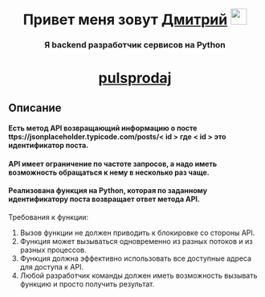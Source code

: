 <h1 align="center">Привет меня зовут <a href="https://hh.ru/resume/599c836eff09c7095b0039ed1f38346362486d" target="_blank">Дмитрий</a> 
<img src="https://github.com/blackcater/blackcater/raw/main/images/Hi.gif" height="32"/></h1>
<h3 align="center">Я backend разработчик сервисов на Python</h3> 

<h1 align="center"><a href="https://job-in-it.herokuapp.com/" target="_blank">pulsprodaj</a> 

<h2>Описание</h2>
<h4>
Есть метод API возвращающий информацию о посте ttps://jsonplaceholder.typicode.com/posts/<span>&lt; id &gt;</span>
где <span>&lt; id &gt;</span> это идентификатор поста.</h4>
<h4>API имеет ограничение по частоте запросов, а надо иметь возможность обращаться к нему в несколько раз чаще.</h4> 
<h4>Реализована функция на Python, которая по заданному идентификатору поста возвращает ответ метода API.</h4> 


Требования к функции:
1.	Вызов функции не должен приводить к блокировке со стороны API.
2.	Функция может вызываться одновременно из разных потоков и из разных процессов.
3.	Функция должна эффективно использовать все доступные адреса для доступа к API.
4.	Любой разработчик команды должен иметь возможность вызывать функцию и просто получить результат.
